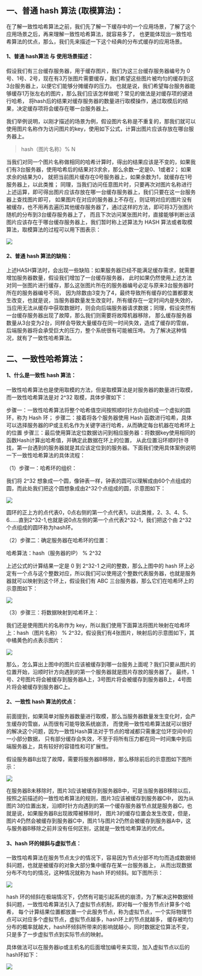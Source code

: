## 一、普通 hash 算法 (取模算法)：

在了解一致性哈希算法之前，我们先了解一下缓存中的一个应用场景，了解了这个应用场景之后，再来理解一致性哈希算法，就容易多了，
也更能体现出一致性哈希算法的优点，那么，我们先来描述一下这个经典的分布式缓存的应用场景。

#### 1、普通 hash算法 与 使用场景描述：

假设我们有三台缓存服务器，用于缓存图片，我们为这三台缓存服务器编号为
0号、1号、2号，现在有3万张图片需要缓存，我们希望这些图片被均匀的缓存到这3台服务器上，以便它们能够分摊缓存的压力。
也就是说，我们希望每台服务器能够缓存1万张左右的图片，那么我们应该怎样做呢？常见的做法是对缓存项的键进行哈希，
将hash后的结果对缓存服务器的数量进行取模操作，通过取模后的结果，决定缓存项将会缓存在哪一台服务器上。

我们举例说明，以刚才描述的场景为例，假设图片名称是不重复的，那我们就可以使用图片名称作为访问图片的key，使用如下公式，计算出图片应该存放在哪台服务器上。

> hash（图片名称）% N

当我们对同一个图片名称做相同的哈希计算时，得出的结果应该是不变的，如果我们有3台服务器，使用哈希后的结果对3求余，那么余数一定是0、1或者2；
如果求余的结果为0， 就把当前图片缓存在0号服务器上，如果余数为1，就缓存在1号服务器上，以此类推；
同理，当我们访问任意图片时，只要再次对图片名称进行上述运算，即可得出图片应该存放在哪一台缓存服务器上，我们只要在这一台服务器上查找图片即可，
如果图片在对应的服务器上不存在，则证明对应的图片没有被缓存，也不用再去遍历其他缓存服务器了，通过这样的方法，即可将3万张图片随机的分布到3台缓存服务器上了，
而且下次访问某张图片时，直接能够判断出该图片应该存在于哪台缓存服务器上，我们暂时称上述算法为
HASH 算法或者取模算法，取模算法的过程可以用下图表示：

![](https://img-blog.csdnimg.cn/42ba360b8045498391e1dac6f84aae53.png?x-oss-process=image/watermark,type_ZHJvaWRzYW5zZmFsbGJhY2s,shadow_50,text_Q1NETiBA5byg57u06bmP,size_20,color_FFFFFF,t_70,g_se,x_16)

#### 2、普通 hash 算法的缺陷：

上述HASH算法时，会出现一些缺陷：如果服务器已经不能满足缓存需求，就需要增加服务器数量，假设我们增加了一台缓存服务器，
此时如果仍然使用上述方法对同一张图片进行缓存，那么这张图片所在的服务器编号必定与原来3台服务器时所在的服务器编号不同，
因为除数由3变为了4，最终导致所有缓存的位置都要发生改变，也就是说，当服务器数量发生改变时，所有缓存在一定时间内是失效的，
当应用无法从缓存中获取数据时，则会向后端服务器请求数据；同理，假设突然有一台缓存服务器出现了故障，那么我们则需要将故障机器移除，
那么缓存服务器数量从3台变为2台，同样会导致大量缓存在同一时间失效，造成了缓存的雪崩，后端服务器将会承受巨大的压力，整个系统很有可能被压垮。
为了解决这种情况，就有了一致性哈希算法。

## 二、一致性哈希算法：

#### 1、什么是一致性 hash 算法：

一致性哈希算法也是使用取模的方法，但是取模算法是对服务器的数量进行取模，而一致性哈希算法是对 2^32 取模，具体步骤如下：

步骤一：一致性哈希算法将整个哈希值空间按照顺时针方向组织成一个虚拟的圆环，称为 Hash 环；
步骤二：接着将各个服务器使用 Hash 函数进行哈希，具体可以选择服务器的IP或主机名作为关键字进行哈希，从而确定每台机器在哈希环上的位置
步骤三：最后使用算法定位数据访问到相应服务器：将数据key使用相同的函数Hash计算出哈希值，并确定此数据在环上的位置，
从此位置沿环顺时针寻找，第一台遇到的服务器就是其应该定位到的服务器。下面我们使用具体案例说明一下一致性哈希算法的具体流程：

（1）步骤一：哈希环的组织：

我们将 2^32 想象成一个圆，像钟表一样，钟表的圆可以理解成由60个点组成的圆，而此处我们把这个圆想象成由2^32个点组成的圆，示意图如下：

![](https://img-blog.csdnimg.cn/1dabc6d21275466885e876058dd81d7a.png)

圆环的正上方的点代表0，0点右侧的第一个点代表1，以此类推，2、3、4、5、6……直到2^32-1,也就是说0点左侧的第一个点代表2^32-1，我们把这个由
2^32 个点组成的圆环称为hash环。

（2）步骤二：确定服务器在哈希环的位置：

哈希算法：hash（服务器的IP） % 2^32

上述公式的计算结果一定是 0 到 2^32-1 之间的整数，那么上图中的 hash
环上必定有一个点与这个整数对应，所以我们可以使用这个整数代表服务器，也就是服务器就可以映射到这个环上，假设我们有 ABC
三台服务器，那么它们在哈希环上的示意图如下：

![](https://img-blog.csdnimg.cn/926ded3ee42f4a0a8e2b7b98d6a1d487.png?x-oss-process=image/watermark,type_ZHJvaWRzYW5zZmFsbGJhY2s,shadow_50,text_Q1NETiBA5byg57u06bmP,size_14,color_FFFFFF,t_70,g_se,x_16)

（3）步骤三：将数据映射到哈希环上：

我们还是使用图片的名称作为 key，所以我们使用下面算法将图片映射在哈希环上：hash（图片名称） %
2^32，假设我们有4张图片，映射后的示意图如下，其中橘黄色的点表示图片：

![](https://img-blog.csdnimg.cn/ef28878058814e8e9008fff3cc73066a.png?x-oss-process=image/watermark,type_ZHJvaWRzYW5zZmFsbGJhY2s,shadow_50,text_Q1NETiBA5byg57u06bmP,size_16,color_FFFFFF,t_70,g_se,x_16)

那么，怎么算出上图中的图片应该被缓存到哪一台服务上面呢？我们只要从图片的位置开始，沿顺时针方向遇到的第一个服务器就是图片存放的服务器了。
最终，1号、2号图片将会被缓存到服务器A上，3号图片将会被缓存到服务器B上，4号图片将会被缓存到服务器C上。

#### 2、一致性 hash 算法的优点：

前面提到，如果简单对服务器数量进行取模，那么当服务器数量发生变化时，会产生缓存的雪崩，从而很有可能导致系统崩溃，
而使用一致性哈希算法就可以很好的解决这个问题，因为一致性Hash算法对于节点的增减都只需重定位环空间中的一小部分数据，
只有部分缓存会失效，不至于将所有压力都在同一时间集中到后端服务器上，具有较好的容错性和可扩展性。

假设服务器B出现了故障，需要将服务器B移除，那么移除前后的示意图如下图所示：

![](https://img-blog.csdnimg.cn/b12095ad885f4819a978038310cb85b2.png?x-oss-process=image/watermark,type_ZHJvaWRzYW5zZmFsbGJhY2s,shadow_50,text_Q1NETiBA5byg57u06bmP,size_20,color_FFFFFF,t_70,g_se,x_16)

在服务器B未移除时，图片3应该被缓存到服务器B中，可是当服务器B移除以后，按照之前描述的一致性哈希算法的规则，图片3应该被缓存到服务器C中，
因为从图片3的位置出发，沿顺时针方向遇到的第一个缓存服务器节点就是服务器C，也就是说，如果服务器B出现故障被移除时，
图片3的缓存位置会发生改变，但是，图片4仍然会被缓存到服务器C中，图片1与图片2仍然会被缓存到服务器A中，这与服务器B移除之前并没有任何区别，这就是一致性哈希算法的优点。

#### 3、hash 环的倾斜与虚拟节点：

一致性哈希算法在服务节点太少的情况下，容易因为节点分部不均匀而造成数据倾斜问题，也就是被缓存的对象大部分集中缓存在某一台服务器上，
从而出现数据分布不均匀的情况，这种情况就称为 hash 环的倾斜。如下图所示：

![](https://img-blog.csdnimg.cn/5deec5a0b1324817a798e23b2b8e624e.png?x-oss-process=image/watermark,type_ZHJvaWRzYW5zZmFsbGJhY2s,shadow_50,text_Q1NETiBA5byg57u06bmP,size_20,color_FFFFFF,t_70,g_se,x_16)

hash
环的倾斜在极端情况下，仍然有可能引起系统的崩溃，为了解决这种数据倾斜问题，一致性哈希算法引入了虚拟节点机制，即对每一个服务节点计算多个哈希，
每个计算结果位置都放置一个此服务节点，称为虚拟节点，一个实际物理节点可以对应多个虚拟节点，虚拟节点越多，hash环上的节点就越多，
缓存被均匀分布的概率就越大，hash环倾斜所带来的影响就越小，同时数据定位算法不变，只是多了一步虚拟节点到实际节点的映射。

具体做法可以在服务器ip或主机名的后面增加编号来实现，加入虚拟节点以后的hash环如下：

![](https://img-blog.csdnimg.cn/25643de7ac134712886e82638fda93e1.png?x-oss-process=image/watermark,type_ZHJvaWRzYW5zZmFsbGJhY2s,shadow_50,text_Q1NETiBA5byg57u06bmP,size_15,color_FFFFFF,t_70,g_se,x_16)